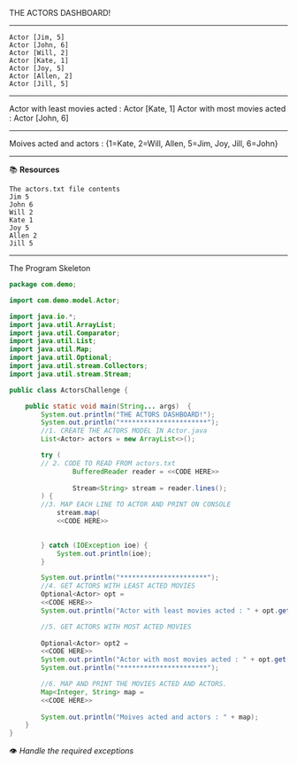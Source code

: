 THE ACTORS DASHBOARD!
**********************
```
Actor [Jim, 5]
Actor [John, 6]
Actor [Will, 2]
Actor [Kate, 1]
Actor [Joy, 5]
Actor [Allen, 2]
Actor [Jill, 5]
```
**********************
Actor with least movies acted : Actor [Kate, 1]
Actor with most movies acted : Actor [John, 6]
**********************
Moives acted and actors : {1=Kate, 2=Will, Allen, 5=Jim, Joy, Jill, 6=John}
***********************

:books: **Resources**  


```text
The actors.txt file contents
Jim 5
John 6
Will 2
Kate 1
Joy 5
Allen 2
Jill 5
```

----------------------------
The Program Skeleton

```java
package com.demo;

import com.demo.model.Actor;

import java.io.*;
import java.util.ArrayList;
import java.util.Comparator;
import java.util.List;
import java.util.Map;
import java.util.Optional;
import java.util.stream.Collectors;
import java.util.stream.Stream;

public class ActorsChallenge {

    public static void main(String... args)  {
        System.out.println("THE ACTORS DASHBOARD!");
        System.out.println("**********************");
        //1. CREATE THE ACTORS MODEL IN Actor.java
        List<Actor> actors = new ArrayList<>();

        try (
        // 2. CODE TO READ FROM actors.txt
                BufferedReader reader = <<CODE HERE>>
                
                Stream<String> stream = reader.lines();
        ) {
        //3. MAP EACH LINE TO ACTOR AND PRINT ON CONSOLE
            stream.map( 
            <<CODE HERE>>
            

        } catch (IOException ioe) {
            System.out.println(ioe);
        }

        System.out.println("**********************");
        //4. GET ACTORS WITH LEAST ACTED MOVIES
        Optional<Actor> opt = 
        <<CODE HERE>>
        System.out.println("Actor with least movies acted : " + opt.get());

        //5. GET ACTORS WITH MOST ACTED MOVIES
        
        Optional<Actor> opt2 = 
        <<CODE HERE>>
        System.out.println("Actor with most movies acted : " + opt.get());
        System.out.println("**********************");

        //6. MAP AND PRINT THE MOVIES ACTED AND ACTORS.
        Map<Integer, String> map =
        <<CODE HERE>>
        
        System.out.println("Moives acted and actors : " + map);
    }
}
```

:eye: *Handle the required exceptions*  